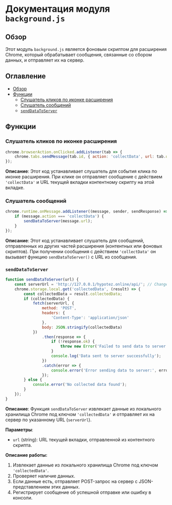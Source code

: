 # Документация модуля `background.js`

## Обзор

Этот модуль `background.js` является фоновым скриптом для расширения Chrome, который обрабатывает сообщения, связанные со сбором данных, и отправляет их на сервер.

## Оглавление

-   [Обзор](#обзор)
-   [Функции](#функции)
    -   [Слушатель кликов по иконке расширения](#слушатель-кликов-по-иконке-расширения)
    -   [Слушатель сообщений](#слушатель-сообщений)
    -   [`sendDataToServer`](#senddatatoserver)

## Функции

### Слушатель кликов по иконке расширения

```javascript
chrome.browserAction.onClicked.addListener(tab => {
    chrome.tabs.sendMessage(tab.id, { action: 'collectData', url: tab.url });
});
```

**Описание**: Этот код устанавливает слушатель для события клика по иконке расширения. При клике он отправляет сообщение с действием `'collectData'` и URL текущей вкладки контентному скрипту на этой вкладке.

### Слушатель сообщений

```javascript
chrome.runtime.onMessage.addListener((message, sender, sendResponse) => {
    if (message.action === 'collectData') {
        sendDataToServer(message.url);
    }
});
```

**Описание**: Этот код устанавливает слушатель для сообщений, отправленных из других частей расширения (контентных или фоновых скриптов). При получении сообщения с действием `'collectData'` он вызывает функцию `sendDataToServer()` с URL из сообщения.

### `sendDataToServer`

```javascript
function sendDataToServer(url) {
    const serverUrl = 'http://127.0.0.1/hypotez.online/api/'; // Change to your server endpoint
    chrome.storage.local.get('collectedData', (result) => {
        const collectedData = result.collectedData;
        if (collectedData) {
            fetch(serverUrl, {
                method: 'POST',
                headers: {
                    'Content-Type': 'application/json'
                },
                body: JSON.stringify(collectedData)
            })
                .then(response => {
                    if (!response.ok) {
                        throw new Error('Failed to send data to server');
                    }
                    console.log('Data sent to server successfully');
                })
                .catch(error => {
                    console.error('Error sending data to server:', error);
                });
        } else {
            console.error('No collected data found');
        }
    });
}
```

**Описание**: Функция `sendDataToServer` извлекает данные из локального хранилища Chrome под ключом `'collectedData'` и отправляет их на сервер по указанному URL (`serverUrl`).

**Параметры**:

-   `url` (string): URL текущей вкладки, отправленной из контентного скрипта.

**Описание работы:**

1.  Извлекает данные из локального хранилища Chrome под ключом `'collectedData'`.
2.  Проверяет наличие данных.
3.  Если данные есть, отправляет POST-запрос на сервер с JSON-представлением этих данных.
4.  Регистрирует сообщение об успешной отправке или ошибку в консоли.